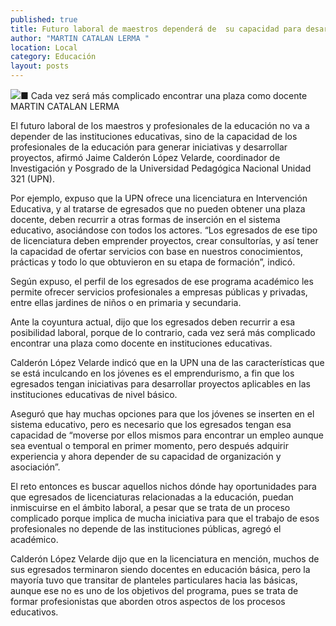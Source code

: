 ```yaml
---
published: true
title: Futuro laboral de maestros dependerá de  su capacidad para desarrollar proyectos
author: "MARTIN CATALAN LERMA "
location: Local
category: Educación
layout: posts
---
```


![](http://i.imgur.com/V4I7IN8m.jpg)■ Cada vez será más complicado encontrar una plaza como docente
MARTIN CATALAN LERMA 

El futuro laboral de los maestros y profesionales de la educación no va a depender de las instituciones educativas, sino de la capacidad de los profesionales de la educación para generar iniciativas y desarrollar proyectos, afirmó Jaime Calderón López Velarde, coordinador de Investigación y Posgrado de la Universidad Pedagógica Nacional Unidad 321 (UPN).

Por ejemplo, expuso que la UPN ofrece una licenciatura en Intervención Educativa, y al tratarse de egresados que no pueden obtener una plaza docente, deben recurrir a otras formas de inserción en el sistema educativo, asociándose con todos los actores.
“Los egresados de ese tipo de licenciatura deben emprender proyectos, crear consultorías, y así tener la capacidad de ofertar servicios con base en nuestros conocimientos, prácticas y todo lo que obtuvieron en su etapa de formación”, indicó.

Según expuso, el perfil de los egresados de ese programa académico les permite ofrecer servicios profesionales a empresas públicas y privadas, entre ellas jardines de niños o en primaria y secundaria.

Ante la coyuntura actual, dijo que los egresados deben recurrir a esa posibilidad laboral, porque de lo contrario, cada vez será más complicado encontrar una plaza como docente en instituciones educativas.

Calderón López Velarde indicó que en la UPN una de las características que se está inculcando en los jóvenes es el emprendurismo, a fin que los egresados tengan iniciativas para desarrollar proyectos aplicables en las instituciones educativas de nivel básico.

Aseguró que hay muchas opciones para que los jóvenes se inserten en el sistema educativo, pero es necesario que los egresados tengan esa capacidad de “moverse por ellos mismos para encontrar un empleo aunque sea eventual o temporal en primer momento, pero después adquirir experiencia y ahora depender de su capacidad de organización y asociación”.

El reto entonces es buscar aquellos nichos dónde hay oportunidades para que egresados de licenciaturas relacionadas a la educación, puedan inmiscuirse en el ámbito laboral, a pesar que se trata de un proceso complicado porque implica de mucha iniciativa para que el trabajo de esos profesionales no depende de las instituciones públicas, agregó el académico.

Calderón López Velarde dijo que en la licenciatura en mención, muchos de sus egresados terminaron siendo docentes en educación básica, pero la mayoría tuvo que transitar de planteles particulares hacia las básicas, aunque ese no es uno de los objetivos del programa, pues se trata de formar profesionistas que aborden otros aspectos de los procesos educativos.
